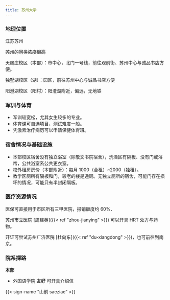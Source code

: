 ```yaml
---
title: 苏州大学
---
```


### 地理位置

江苏苏州

~~苏州的同类浓度很高~~

天赐庄校区（本部）：市中心，北门一号线，前往观前街、苏州中心与诚品书店方便。

独墅湖校区（湖）：园区，前往苏州中心与诚品书店方便

阳澄湖校区（阳村）：阳澄湖附近，偏远，无地铁

### 军训与体育

- 军训较宽松，尤其女生较多的专业。
- 体育课可自选项目，测试难度一般。
- 凭激素治疗病历可以申请保健体育班。

### 宿舍情况与基础设施

- 本部校区宿舍没有独立浴室（除敬文书院宿舍），洗澡区有隔板、没有门或浴帘，公共浴室系公共更衣室。
- 校外租房房价（本部附近）：每月 1000（合租）~2000（独租）。
- 教学区厕所有隔板和门，较老的楼是通厕。无独立厕所的宿舍，可能门存在损坏的情况，可能只有半封闭隔板。

### 医疗资源情况

医保可直接用于市区所有三甲医院，报销额度约 60%．

苏州市立医院 [周建英]({{< ref "zhou-jianying" >}}) 可以开具 HRT 处方与药物。

开证可尝试苏州广济医院 [杜向东]({{< ref "du-xiangdong" >}})，也可前往到南京。

### 院系探路

**本部**

- 外国语学院 **友好** 可开具介绍信

{{< sign-name "山前 saeziae" >}}
